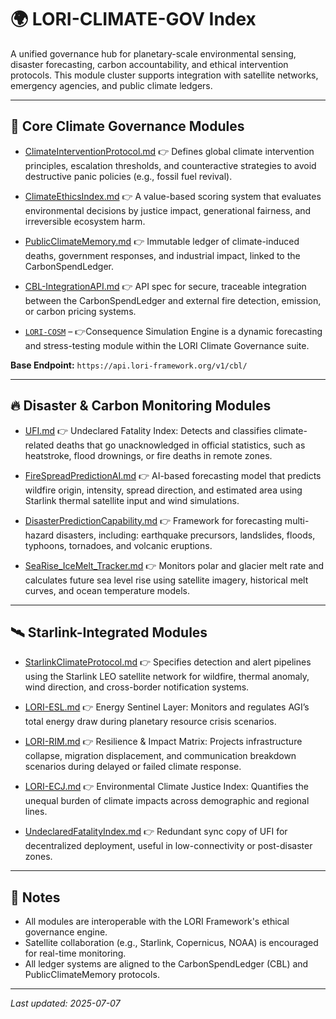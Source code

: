 # 🌍 LORI-CLIMATE-GOV Index

A unified governance hub for planetary-scale environmental sensing, disaster forecasting, carbon accountability, and ethical intervention protocols.
This module cluster supports integration with satellite networks, emergency agencies, and public climate ledgers.

---

## 📘 Core Climate Governance Modules

- [ClimateInterventionProtocol.md](./ClimateInterventionProtocol.md)
👉 Defines global climate intervention principles, escalation thresholds, and counteractive strategies to avoid destructive panic policies (e.g., fossil fuel revival).

- [ClimateEthicsIndex.md](./ClimateEthicsIndex.md)
👉 A value-based scoring system that evaluates environmental decisions by justice impact, generational fairness, and irreversible ecosystem harm.

- [PublicClimateMemory.md](./PublicClimateMemory.md)
👉 Immutable ledger of climate-induced deaths, government responses, and industrial impact, linked to the CarbonSpendLedger.

- [CBL-IntegrationAPI.md](./CBL-IntegrationAPI.md)
👉 API spec for secure, traceable integration between the CarbonSpendLedger and external fire detection, emission, or carbon pricing systems.

- [`LORI-COSM`](./LORI-COSM.md) –
 👉Consequence Simulation Engine is a dynamic forecasting and stress-testing module within the LORI Climate Governance suite.
  

**Base Endpoint:** `https://api.lori-framework.org/v1/cbl/`

---

## 🔥 Disaster & Carbon Monitoring Modules

- [UFI.md](./UFI.md)
👉 Undeclared Fatality Index: Detects and classifies climate-related deaths that go unacknowledged in official statistics, such as heatstroke, flood drownings, or fire deaths in remote zones.

- [FireSpreadPredictionAI.md](./FireSpreadPredictionAI.md)
👉 AI-based forecasting model that predicts wildfire origin, intensity, spread direction, and estimated area using Starlink thermal satellite input and wind simulations.

- [DisasterPredictionCapability.md](./DisasterPredictionCapability.md)
👉 Framework for forecasting multi-hazard disasters, including: earthquake precursors, landslides, floods, typhoons, tornadoes, and volcanic eruptions.

- [SeaRise_IceMelt_Tracker.md](./SeaRise_IceMelt_Tracker.md)
👉 Monitors polar and glacier melt rate and calculates future sea level rise using satellite imagery, historical melt curves, and ocean temperature models.

---

## 🛰️ Starlink-Integrated Modules

- [StarlinkClimateProtocol.md](./StarlinkClimateProtocol.md)
👉 Specifies detection and alert pipelines using the Starlink LEO satellite network for wildfire, thermal anomaly, wind direction, and cross-border notification systems.

- [LORI-ESL.md](../ESL.md)
👉 Energy Sentinel Layer: Monitors and regulates AGI’s total energy draw during planetary resource crisis scenarios.

- [LORI-RIM.md](../LORI-RIM.md)
👉 Resilience & Impact Matrix: Projects infrastructure collapse, migration displacement, and communication breakdown scenarios during delayed or failed climate response.

- [LORI-ECJ.md](../LORI-ECJ.md)
👉 Environmental Climate Justice Index: Quantifies the unequal burden of climate impacts across demographic and regional lines.

- [UndeclaredFatalityIndex.md](../UndeclaredFatalityIndex.md)
👉 Redundant sync copy of UFI for decentralized deployment, useful in low-connectivity or post-disaster zones.

---

## 🧩 Notes

- All modules are interoperable with the LORI Framework's ethical governance engine.
- Satellite collaboration (e.g., Starlink, Copernicus, NOAA) is encouraged for real-time monitoring.
- All ledger systems are aligned to the CarbonSpendLedger (CBL) and PublicClimateMemory protocols.

---
_Last updated: 2025-07-07_
